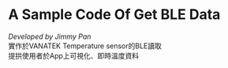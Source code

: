 # A Sample Code Of Get BLE Data  

*Developed by Jimmy Pan*  
實作於VANATEK Temperature sensor的BLE讀取  
提拱使用者於App上可視化、即時溫度資料  
